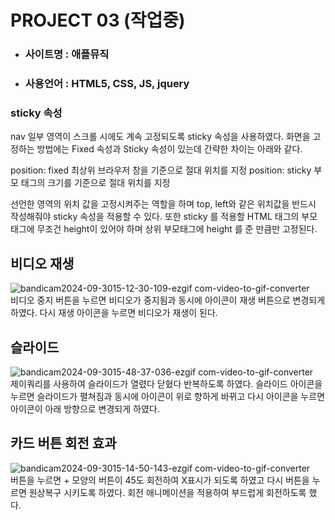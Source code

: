 # PROJECT 03 (작업중)



+ ### 사이트명 : 애플뮤직
+ ### 사용언어 : HTML5, CSS, JS, jquery








### sticky 속성
nav 일부 영역이 스크롤 시에도 계속 고정되도록 sticky 속성을 사용하였다.
화면을 고정하는 방법에는 Fixed 속성과 Sticky 속성이 있는데 간략한 차이는 아래와 같다.


position: fixed  최상위 브라우저 창을 기준으로 절대 위치를 지정
position: sticky 부모 태그의 크기를 기준으로 절대 위치를 지정


선언한 영역의 위치 값을 고정시켜주는 역할을 하며 top, left와 같은 위치값을 반드시 작성해줘야 sticky 속성을 적용할 수 있다.
또한 sticky 를 적용할 HTML 태그의 부모 태그에 무조건 height이 있어야 하며 상위 부모태그에 height 를 준 만큼만 고정된다.


## 비디오 재생

![bandicam2024-09-3015-12-30-109-ezgif com-video-to-gif-converter](https://github.com/user-attachments/assets/2b542b08-30de-4290-aec0-633a921ed2a0)<br/>
비디오 중지 버튼을 누르면 비디오가 중지됨과 동시에 아이콘이 재생 버튼으로 변경되게 하였다.
다시 재생 아이콘을 누르면 비디오가 재생이 된다.


## 슬라이드


![bandicam2024-09-3015-48-37-036-ezgif com-video-to-gif-converter](https://github.com/user-attachments/assets/3b6cf20c-dfdb-4451-9891-67da51f72c79)<br/>
제이쿼리를 사용하여 슬라이드가 열렸다 닫혔다 반복하도록 하였다.
슬라이드 아이콘을 누르면 슬라이드가 펼쳐짐과 동시에 아이콘이 위로 향하게 바뀌고
다시 아이콘을 누르면 아이콘이 아래 방향으로 변경되게 하였다.



## 카드 버튼 회전 효과
![bandicam2024-09-3015-14-50-143-ezgif com-video-to-gif-converter](https://github.com/user-attachments/assets/2a350706-c5f5-442d-905e-84e62d052552)<br/>
버튼을 누르면 + 모양의 버튼이 45도 회전하여 X표시가 되도록 하였고
다시 버튼을 누르면 원상복구 시키도록 하였다.
회전 애니메이션을 적용하여 부드럽게 회전하도록 했다.
